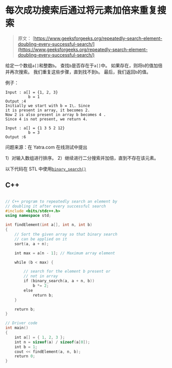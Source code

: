 # 每次成功搜索后通过将元素加倍来重复搜索

> 原文： [https://www.geeksforgeeks.org/repeatedly-search-element-doubling-every-successful-search/](https://www.geeksforgeeks.org/repeatedly-search-element-doubling-every-successful-search/)

给定一个数组`a[]`和整数`b`。 查找`b`是否存在于`a[]`中。 如果存在，则将`b`的值加倍并再次搜索。 我们重复这些步骤，直到找不到`b`。 最后，我们返回`b`的值。

例子：

```
Input : a[] = {1, 2, 3}
          b = 1 
Output :4
Initially we start with b = 1\. Since 
it is present in array, it becomes 2.
Now 2 is also present in array b becomes 4 .
Since 4 is not present, we return 4.

Input : a[] = {1 3 5 2 12}
          b = 3 
Output :6

```

问题来源：在 Yatra.com 在线测试中提出



1）对输入数组进行排序。
2）继续进行二分搜索并加倍，直到不存在该元素。

以下代码在 STL 中使用[`binary_search()`](https://www.geeksforgeeks.org/binary-search-algorithms-the-c-standard-template-library-stl/)

## C++ 

```cpp

// C++ program to repeatedly search an element by 
// doubling it after every successful search 
#include <bits/stdc++.h> 
using namespace std; 

int findElement(int a[], int n, int b) 
{ 
    // Sort the given array so that binary search 
    // can be applied on it 
    sort(a, a + n); 

    int max = a[n - 1]; // Maximum array element 

    while (b < max) { 

        // search for the element b present or 
        // not in array 
        if (binary_search(a, a + n, b)) 
            b *= 2; 
        else
            return b; 
    } 

    return b; 
} 

// Driver code 
int main() 
{ 
    int a[] = { 1, 2, 3 }; 
    int n = sizeof(a) / sizeof(a[0]); 
    int b = 1; 
    cout << findElement(a, n, b); 
    return 0; 
} 

```